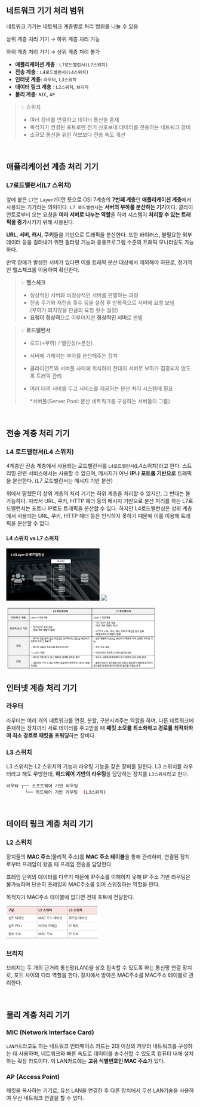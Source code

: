 ##  네트워크 기기 처리 범위

네트워크 기기는 네트워크 계층별로 처리 범위를 나눌 수 있음

상위 계층 처리 기기 → 하위 계층 처리 가능

하위 계층 처리 기기 → 상위 계층 처리 불가

- **애플리케이션 계층** : `L7로드밸런서(L7스위치)`
- **전송 계층** : `L4로드밸런서(L4스위치)`
- **인터넷 계층:** `라우터`, `L3스위치`
- **데이터 링크 계층** : `L2스위치`, `브리지`
- **물리 계층**: `NIC`, `AP`

> 💡 스위치<br>
>- 여러 장비를 연결하고 데이터 통신을 중재<br>
>- 목적지가 연결된 포트로만 전기 신호보내 데이터를 전송하는 네트워크 장비<br>
>- 소규모 통신을 위한 허브보다 전송 속도 개선

<br>

## 애플리케이션 계층 처리 기기

### L7로드밸런서(L7 스위치)

앞에 붙은 `L7`는 `Layer7`이란 뜻으로 OSI 7계층의 **7번째 계층**인 **애플리케이션 계층**에서 사용되는 기기라는 의미이다. `L7 로드밸런서`는 **서버의 부하를 분산하는 기기**이다. 클라이언트로부터 오는 요청을 **여러 서버로 나누는 역할**을 하며 시스템이 **처리할 수 있는 트래픽을 증가**시키기 위해 사용된다. 

**URL, 서버, 캐시, 쿠키**들을 기반으로 트래픽을 분산한다. 또한 바이러스, 불필요한 외부 데이터 등을 걸러내기 위한 필터링 기능과 응용프로그램 수준의 트래픽 모니터링도 가능하다. 

만약 장애가 발생한 서버가 있다면 이를 트래픽 분산 대상에서 제외해야 하므로, 정기적인 헬스체크를 이용하여 확인한다. 


> 💡 **헬스체크**<br>
> - 정상적인 서버와 비정상적인 서버를 판별하는 과정<br>
> - 전송 주기와 재전송 횟수 등을 설정 후 반복적으로 서버에 요청 보냄<br>
>   (부하가 되지않을 만큼의 요청 횟수 설정)<br>
> - **요청이 정상적**으로 이루어지면 **정상적인 서버**로 판별



> 💡 **로드밸런서**<br>
> - 로드(=부하) / 밸런싱(=분산)<br>
> - 서버에 가해지는 부하를 분산해주는 장치<br>
> - 클라이언트와 서버풀 사이에 위치하여 한대의 서버로 부하가 집중되지 않도록 트래픽 관리 <br>
> - 여러 대의 서버를 두고 서비스를 제공하는 분산 처리 시스템에 필요<br>
> 
>   *서버풀(Server Pool: 분산 네트워크를 구성하는 서버들의 그룹)

<br>

## 전송 계층 처리 기기

### L4 로드밸런서(L4 스위치)

4계층인 전송 계층에서 사용되는 로드밸런서를 `L4로드밸런서`(L4스위치)라고 한다. 스트리밍 관련 서비스에서는 사용할 수 없으며, 메시지가 아닌 **IP나 포트를 기반으로** 트래픽을 분산한다. (L7 로드밸런서는 메시지 기반 분산) 

위에서 말했든이 상위 계층의 처리 기기는 하위 계층을 처리할 수 있지만, 그 반대는 불가능하다. 따라서 URL, 쿠키, HTTP 헤더 등의 메시지 기반으로 분산 처리를 하는 L7로드밸런서는 포트나 IP로도 트래픽을 분산할 수 있다. 하지만 L4로드밸런싱은 상위 계층에서 사용되는 URL, 쿠키, HTTP 헤더 등은 인식하지 못하기 때문에 이를 이용해 트래픽을 분산할 수 없다.

#### L4 스위치 vs L7 스위치

<p>
    <img src="./img/L4.png" width="250">
    <img src="./img/L6.png" width="250">
</p>

<img src="./img/L4vsL7.png" width="400">


<br>

## 인터넷 계층 처리 기기

### 라우터

라우터는 여러 개의 네트워크를 연결, 분할, 구분시켜주는 역할을 하며, 다른 네트워크에 존재하는 장치끼리 서로 데이터를 주고받을 때 **패킷 소모를 최소화하고 경로를 최적화하여 최소 경로로 패킷을 포워딩**하는 장비다. 

### L3 스위치

L3 스위치는 L2 스위치의 기능과 라우팅 기능을 갖춘 장비를 말한다. L3 스위치를 라우터라고 해도 무방한데, **하드웨어 기반의 라우팅**을 담당하는 장치를 `L3스위치`라고 한다. 

```bash
라우터 ┬── 소프트웨어 기반 라우팅
       └── 하드웨어 기반 라우팅  (L3스위치)
```

<br>

## 데이터 링크 계층 처리 기기

### L2 스위치

장치들의 **MAC 주소**(물리적 주소)를 **MAC 주소 테이블**을 통해 관리하며, 연결된 장치로부터 프레임이 왔을 때 프레임 전송을 담당한다.

프레임 단위의 데이터를 다루기 때문에 IP주소를 이해하지 못해 IP 주소 기반 라우팅은 불가능하며 단순히 프레임의 MAC주소를 읽어 스위칭하는 역할을 한다.

목적지가 MAC주소 테이블에 없다면 전체 포트에 전달한다. 

<img src="./img/L2vsL3.png" width="250">


### 브리지

브리지는 두 개의 근거리 통신망(LAN)을 상호 접속할 수 있도록 하는 통신망 연결 장치로, 포트 사이의 다리 역할을 한다. 장치에서 방아온 MAC주소를 MAC주소 테이블로 관리한다. 

<br>

## 물리 계층 처리 기기

### MIC (Network Interface Card)

`LAN카드`라고도 하는 네트워크 인터페이스 카드는 2대 이상의 커뮤터 네트워크를 구성하는 데 사용하며, 네트워크와 빠른 속도로 데이터를 송수신할 수 있도록 컴퓨터 내에 설치하는 확장 카드이다. 이 LAN카드에는 **고유 식별번호인 MAC 주소**가 있다. 

### AP (Access Point)

패킷을 복사하는 기기로, 유선 LAN을 연결한 후 다른 장치에서 무선 LAN기술을 사용하여 무선 네트워크 연결을 할 수 있다. 
